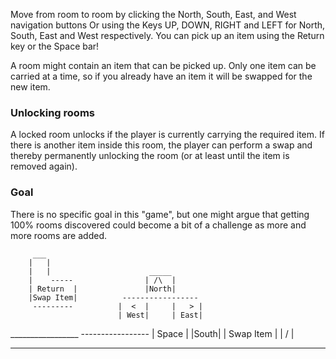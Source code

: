 Move from room to room by clicking the North, South, East, and West navigation buttons
Or using the Keys UP, DOWN, RIGHT and LEFT for North, South, East and West respectively.
You can pick up an item using the Return key or the Space bar!

A room might contain an item that can be picked up. Only one item can be carried at a time, so if you already have an item it will be swapped for the new item. 

### Unlocking rooms
A locked room unlocks if the player is currently carrying the required item. If there is another item inside this room, the player can perform a swap and thereby permanently unlocking the room (or at least until the item is removed again). 

### Goal
There is no specific goal in this "game", but one might argue that getting 100% rooms discovered could become a bit of a challenge as more and more rooms are added.


		 ___
		|	|
		|	|					   _____
		|	 -----				  | /\  |
		| Return  |				  |North|
		|Swap Item|			 -----------------
		 ---------			|  <  |     |   > |
							| West|     | East|
 _________________			 -----------------
| 	   Space	  |				  |South|
| 	 Swap Item    |				  |  \/ |
 -----------------				   -----